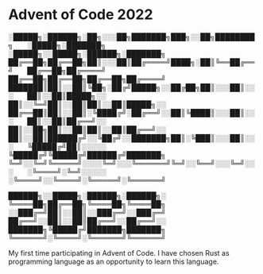 # Advent of Code 2022

░█████╗░██████╗░██╗░░░██╗███████╗███╗░░██╗████████╗  ░█████╗░███████╗  ░█████╗░░█████╗░██████╗░███████╗
██╔══██╗██╔══██╗██║░░░██║██╔════╝████╗░██║╚══██╔══╝  ██╔══██╗██╔════╝  ██╔══██╗██╔══██╗██╔══██╗██╔════╝
███████║██║░░██║╚██╗░██╔╝█████╗░░██╔██╗██║░░░██║░░░  ██║░░██║█████╗░░  ██║░░╚═╝██║░░██║██║░░██║█████╗░░
██╔══██║██║░░██║░╚████╔╝░██╔══╝░░██║╚████║░░░██║░░░  ██║░░██║██╔══╝░░  ██║░░██╗██║░░██║██║░░██║██╔══╝░░
██║░░██║██████╔╝░░╚██╔╝░░███████╗██║░╚███║░░░██║░░░  ╚█████╔╝██║░░░░░  ╚█████╔╝╚█████╔╝██████╔╝███████╗
╚═╝░░╚═╝╚═════╝░░░░╚═╝░░░╚══════╝╚═╝░░╚══╝░░░╚═╝░░░  ░╚════╝░╚═╝░░░░░  ░╚════╝░░╚════╝░╚═════╝░╚══════╝

██████╗░░█████╗░██████╗░██████╗░
╚════██╗██╔══██╗╚════██╗╚════██╗
░░███╔═╝██║░░██║░░███╔═╝░░███╔═╝
██╔══╝░░██║░░██║██╔══╝░░██╔══╝░░
███████╗╚█████╔╝███████╗███████╗
╚══════╝░╚════╝░╚══════╝╚══════╝

My first time participating in Advent of Code. I have chosen Rust as programming language as an opportunity to learn this language.